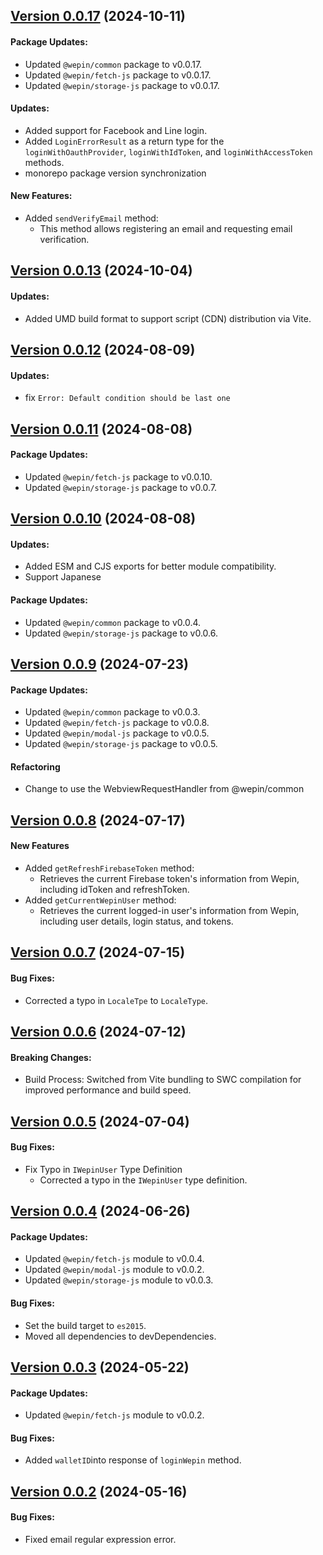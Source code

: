 ## [Version 0.0.17](https://www.npmjs.com/package/@wepin/login-js/v/0.0.17) (2024-10-11)

#### Package Updates:
 - Updated `@wepin/common` package to v0.0.17.
 - Updated `@wepin/fetch-js` package to v0.0.17.
 - Updated `@wepin/storage-js` package to v0.0.17.

#### Updates:
 - Added support for Facebook and Line login.
 - Added `LoginErrorResult` as a return type for the `loginWithOauthProvider`, `loginWithIdToken`, and `loginWithAccessToken` methods.
 - monorepo package version synchronization


#### New Features:
  - Added `sendVerifyEmail` method:
    - This method allows registering an email and requesting email verification.

## [Version 0.0.13](https://www.npmjs.com/package/@wepin/login-js/v/0.0.13) (2024-10-04)

#### Updates:
  - Added UMD build format to support script (CDN) distribution via Vite.

## [Version 0.0.12](https://www.npmjs.com/package/@wepin/login-js/v/0.0.12) (2024-08-09)

#### Updates:
  - fix `Error: Default condition should be last one`

## [Version 0.0.11](https://www.npmjs.com/package/@wepin/login-js/v/0.0.11) (2024-08-08)

#### Package Updates:
 - Updated `@wepin/fetch-js` package to v0.0.10.
 - Updated `@wepin/storage-js` package to v0.0.7.

## [Version 0.0.10](https://www.npmjs.com/package/@wepin/login-js/v/0.0.10) (2024-08-08)

#### Updates:
  - Added ESM and CJS exports for better module compatibility.
  - Support Japanese

#### Package Updates:
 - Updated `@wepin/common` package to v0.0.4.
 - Updated `@wepin/storage-js` package to v0.0.6.

## [Version 0.0.9](https://www.npmjs.com/package/@wepin/login-js/v/0.0.9) (2024-07-23)

#### Package Updates:
 - Updated `@wepin/common` package to v0.0.3.
 - Updated `@wepin/fetch-js` package to v0.0.8.
 - Updated `@wepin/modal-js` package to v0.0.5.
 - Updated `@wepin/storage-js` package to v0.0.5.

#### Refactoring
  - Change to use the WebviewRequestHandler from @wepin/common
  
## [Version 0.0.8](https://www.npmjs.com/package/@wepin/login-js/v/0.0.8) (2024-07-17)

#### New Features
  - Added `getRefreshFirebaseToken` method:
    - Retrieves the current Firebase token's information from Wepin, including idToken and refreshToken.
  - Added `getCurrentWepinUser` method:
    - Retrieves the current logged-in user's information from Wepin, including user details, login status, and tokens.

## [Version 0.0.7](https://www.npmjs.com/package/@wepin/login-js/v/0.0.7) (2024-07-15)

#### Bug Fixes:
 - Corrected a typo in `LocaleTpe` to `LocaleType`.

## [Version 0.0.6](https://www.npmjs.com/package/@wepin/login-js/v/0.0.6) (2024-07-12)

#### Breaking Changes:
 - Build Process: Switched from Vite bundling to SWC compilation for improved performance and build speed.

## [Version 0.0.5](https://www.npmjs.com/package/@wepin/login-js/v/0.0.5) (2024-07-04)

#### Bug Fixes:
- Fix Typo in `IWepinUser` Type Definition
  - Corrected a typo in the `IWepinUser` type definition.
  
## [Version 0.0.4](https://www.npmjs.com/package/@wepin/login-js/v/0.0.4) (2024-06-26)

#### Package Updates:
- Updated `@wepin/fetch-js` module to v0.0.4.
- Updated `@wepin/modal-js` module to v0.0.2.
- Updated `@wepin/storage-js` module to v0.0.3.

#### Bug Fixes:
- Set the build target to `es2015`.
- Moved all dependencies to devDependencies.

## [Version 0.0.3](https://www.npmjs.com/package/@wepin/login-js/v/0.0.3) (2024-05-22)

#### Package Updates:
- Updated `@wepin/fetch-js` module to v0.0.2.

#### Bug Fixes:
- Added `walletID`into response of `loginWepin` method.

## [Version 0.0.2](https://www.npmjs.com/package/@wepin/login-js/v/0.0.2) (2024-05-16)

#### Bug Fixes:

- Fixed email regular expression error.
